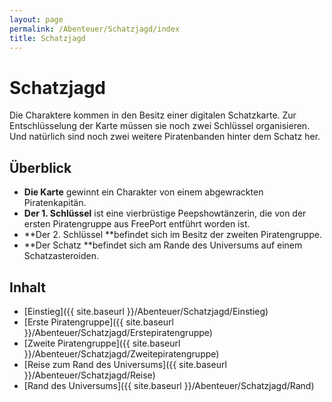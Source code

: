 ```yaml
---
layout: page
permalink: /Abenteuer/Schatzjagd/index
title: Schatzjagd
---
```


# Schatzjagd

Die Charaktere kommen in den Besitz einer digitalen Schatzkarte. Zur Entschlüsselung der Karte müssen sie noch zwei Schlüssel organisieren. Und natürlich sind noch zwei weitere Piratenbanden hinter dem Schatz her.

## Überblick

- **Die Karte** gewinnt ein Charakter von einem abgewrackten Piratenkapitän.
- **Der 1. Schlüssel** ist eine vierbrüstige Peepshowtänzerin, die von der ersten Piratengruppe aus FreePort entführt worden ist.
- **Der 2. Schlüssel **befindet sich im Besitz der zweiten Piratengruppe.
- **Der Schatz **befindet sich am Rande des Universums auf einem Schatzasteroiden.

## Inhalt

- [Einstieg]({{ site.baseurl }}/Abenteuer/Schatzjagd/Einstieg)
- [Erste Piratengruppe]({{ site.baseurl }}/Abenteuer/Schatzjagd/Erstepiratengruppe)
- [Zweite Piratengruppe]({{ site.baseurl }}/Abenteuer/Schatzjagd/Zweitepiratengruppe)
- [Reise zum Rand des Universums]({{ site.baseurl }}/Abenteuer/Schatzjagd/Reise)
- [Rand des Universums]({{ site.baseurl }}/Abenteuer/Schatzjagd/Rand)

